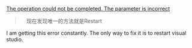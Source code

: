 ﻿[The operation could not be completed. The parameter is incorrect](https://developercommunity.visualstudio.com/content/problem/5926/the-operation-could-not-be-completed-the-parameter.html)

>　现在发现唯一的方法就是Restart

I am getting this error constantly. The only way to fix it is to restart visual studio.
